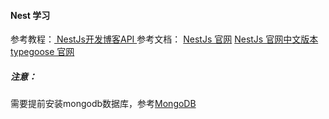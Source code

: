 #### Nest 学习

参考教程：<a href='https://www.bilibili.com/video/BV1U441117xK?p=1&vd_source=6494e04b07d747cabca0af5fb233af18'>
NestJs开发博客API
</a>
参考文档：
<a href="https://docs.nestjs.com/">NestJs 官网</a>
<a href="https://www.nestjs.com.cn/">NestJs 官网中文版本</a>
<a href="https://typegoose.github.io/typegoose/docs/guides/integration-examples/using-with-class-transformer">typegoose 官网</a>

##### <b>注意：</b>
需要提前安装mongodb数据库，参考<a href='https://www.runoob.com/mongodb/mongodb-tutorial.html'>MongoDB</a>
